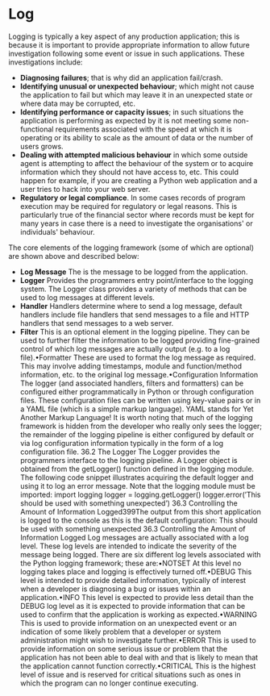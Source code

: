 # Log

Logging is typically a key aspect of any production application; this is because it is important to provide appropriate information to allow future investigation following some event or issue in such applications. These investigations include:

- **Diagnosing failures**; that is why did an application fail/crash.
- **Identifying unusual or unexpected behaviour**; which might not cause the application to fail but which may leave it in an unexpected state or where data may be corrupted, etc.
- **Identifying performance or capacity issues**; in such situations the application is performing as expected by it is not meeting some non-functional requirements associated with the speed at which it is operating or its ability to scale as the amount of data or the number of users grows.
- **Dealing with attempted malicious behaviour** in which some outside agent is attempting to affect the behaviour of the system or to acquire information which they should not have access to, etc. This could happen for example, if you are creating a Python web application and a user tries to hack into your web server.
- **Regulatory or legal compliance**. In some cases records of program execution may be required for regulatory or legal reasons. This is particularly true of the financial sector where records must be kept for many years in case there is a need to investigate the organisations' or individuals' behaviour. 

The core elements of the logging framework (some of which are optional) are shown above and described below:

- **Log Message** The is the message to be logged from the application.
- **Logger** Provides the programmers entry point/interface to the logging system. The Logger class provides a variety of methods that can be used to log messages at different levels.
- **Handler** Handlers determine where to send a log message, default handlers include file handlers that send messages to a file and HTTP handlers that send messages to a web server.
- **Filter** This is an optional element in the logging pipeline. They can be used to further filter the information to be logged providing fine-grained control of which log messages are actually output (e.g. to a log file).•Formatter These are used to format the log message as required. This may involve adding timestamps, module and function/method information, etc. to the original log message.•Configuration Information The logger (and associated handlers, filters and formatters) can be configured either programmatically in Python or through configuration files. These configuration files can be written using key-value pairs or in a YAML file (which is a simple markup language). YAML stands for Yet Another Markup Language! It is worth noting that much of the logging framework is hidden from the developer who really only sees the logger; the remainder of the logging pipeline is either configured by default or via log configuration information typically in the form of a log configuration file. 36.2  The Logger The Logger provides the programmers interface to the logging pipeline. A Logger object is obtained from the getLogger() function defined in the logging module. The following code snippet illustrates acquiring the default logger and using it to log an error message. Note that the logging module must be imported: import logging logger = logging.getLogger() logger.error(’This should be used with something unexpected’)
36.3 Controlling the Amount of Information Logged399The output from this short application is logged to the console as this is the default configuration: This should be used with something unexpected 36.3  Controlling the Amount of Information Logged Log messages are actually associated with a log level. These log levels are intended to indicate the severity of the message being logged. There are six different log levels associated with the Python logging framework; these are:•NOTSET At this level no logging takes place and logging is effectively turned off.•DEBUG This level is intended to provide detailed information, typically of interest when a developer is diagnosing a bug or issues within an application.•INFO This level is expected to provide less detail than the DEBUG log level as it is expected to provide information that can be used to confirm that the application is working as expected.•WARNING This is used to provide information on an unexpected event or an indication of some likely problem that a developer or system administration might wish to investigate further.•ERROR This is used to provide information on some serious issue or problem that the application has not been able to deal with and that is likely to mean that the application cannot function correctly.•CRITICAL This is the highest level of issue and is reserved for critical situations such as ones in which the program can no longer continue executing. 

